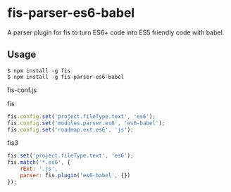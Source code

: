 # fis-parser-es6-babel

A parser plugin for fis to turn ES6+ code into ES5 friendly code with babel.

## Usage

``` shell
$ npm install -g fis
$ npm install -g fis-parser-es6-babel
```

fis-conf.js

fis
``` js
fis.config.set('project.fileType.text', 'es6');
fis.config.set('modules.parser.es6', 'es6-babel');
fis.config.set('roadmap.ext.es6', 'js');
```

fis3
``` js
fis.set('project.fileType.text', 'es6');
fis.match('*.es6', {
    rExt: '.js',
    parser: fis.plugin('es6-babel', {})
});
```
